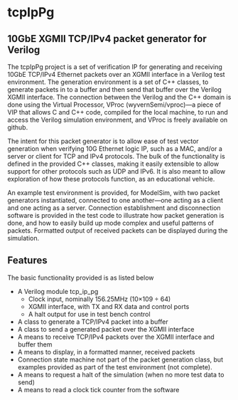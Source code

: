 # tcpIpPg
## 10GbE XGMII TCP/IPv4 packet generator for Verilog

The tcpIpPg project is a set of verification IP for generating and receiving 10GbE TCP/IPv4 Ethernet packets over an XGMII interface in a Verilog test environment. The generation environment is a set of C++ classes, to generate packets in to a buffer and then send that buffer over the Verilog XGMII interface. The connection between the Verilog and the C++ domain is done using the Virtual Processor, VProc (wyvernSemi/vproc)—a piece of VIP that allows C and C++ code, compiled for the local machine, to run and access the Verilog simulation environment, and VProc is freely available on github.

The intent for this packet generator is to allow ease of test vector generation when verifying 10G Ethernet logic IP, such as a MAC, and/or a server or client for TCP and IPv4 protocols. The bulk of the functionality is defined in the provided C++ classes, making it easily extensible to allow support for other protocols such as UDP and IPv6. It is also meant to allow exploration of how these protocols function, as an educational vehicle.

An example test environment is provided, for ModelSim, with two packet generators instantiated, connected to one another—one acting as a client and one acting as a server. Connection establishment and disconnection software is provided in the test code to illustrate how packet generation is done, and how to easily build up mode complex and useful patterns of packets. Formatted output of received packets can be displayed during the simulation.

## Features

The basic functionality provided is as listed below

* A Verilog module tcp_ip_pg
    *	Clock input, nominally 156.25MHz (10×109 ÷ 64)
    *	XGMII interface, with TX and RX data and control  ports
    *	A halt output for use in test bench control
*	A class to generate a TCP/IPv4 packet into a buffer
*	A class to send a generated packet over the XGMII interface
*	A means to receive TCP/IPv4 packets over the XGMII interface and buffer them
*	A means to display, in a formatted manner, received packets 
*	Connection state machine not part of the packet generation class, but examples provided as part of the test environment (not complete).
*	A means to request a halt of the simulation (when no more test data to send)
*	A means to read a clock tick counter from the software
